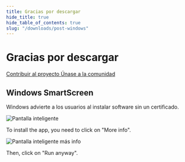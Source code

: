 ```yaml
---
title: Gracias por descargar
hide_title: true
hide_table_of_contents: true
slug: "/downloads/post-windows"
---
```


<div className="text-center margin-top--xl">

# Gracias por descargar

<div className="row margin-bottom--lg padding--sm flex-center">
<a className="button button--outline button--warning button--lg margin--sm" href="/contributing">
  Contribuir al proyecto
</a>
<a className="button button--outline button--info button--lg margin--sm" href="https://linwood.dev/matrix">
  Únase a la comunidad
</a>

</div>

## Windows SmartScreen


Windows advierte a los usuarios al instalar software sin un certificado.

![Pantalla inteligente](/img/smart-screen.png)

To install the app, you need to click on "More info".

![Pantalla inteligente más info](/img/smart-screen-more-info.png)

Then, click on "Run anyway".

</div>
